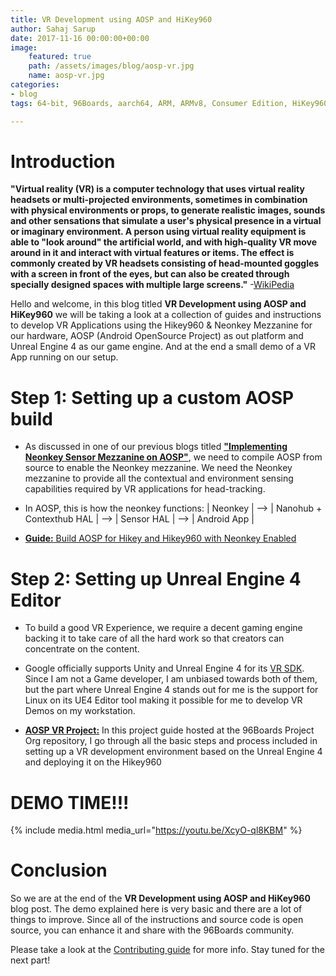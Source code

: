 ```yaml
---
title: VR Development using AOSP and HiKey960
author: Sahaj Sarup
date: 2017-11-16 00:00:00+00:00
image:
    featured: true
    path: /assets/images/blog/aosp-vr.jpg
    name: aosp-vr.jpg
categories:
- blog
tags: 64-bit, 96Boards, aarch64, ARM, ARMv8, Consumer Edition, HiKey960, HiKey, dragonboard410c, Linaro, Android, AOSP, Virtual Reality, VR, Neonkey, mezzanine

---
```


# **Introduction**

**"Virtual reality (VR) is a computer technology that uses virtual reality headsets or multi-projected environments, sometimes in combination with physical environments or props, to generate realistic images, sounds and other sensations that simulate a user's physical presence in a virtual or imaginary environment. A person using virtual reality equipment is able to "look around" the artificial world, and with high-quality VR move around in it and interact with virtual features or items. The effect is commonly created by VR headsets consisting of head-mounted goggles with a screen in front of the eyes, but can also be created through specially designed spaces with multiple large screens."**  -[WikiPedia](https://en.wikipedia.org/wiki/Virtual_reality)

Hello and welcome, in this blog titled **VR Development using AOSP and HiKey960** we will be taking a look at a collection of guides and instructions to develop VR Applications using the Hikey960 & Neonkey Mezzanine for our hardware, AOSP (Android OpenSource Project) as out platform and Unreal Engine 4 as our game engine. And at the end a small demo of a VR App running on our setup.

# **Step 1:** Setting up a custom AOSP build

- As discussed in one of our previous blogs titled [**"Implementing Neonkey Sensor Mezzanine on AOSP"**](https://www.96boards.org/blog/neonkey-aosp/), we need to compile AOSP from source to enable the Neonkey mezzanine.
We need the Neonkey mezzanine to provide all the contextual and environment sensing capabilities required by VR applications for head-tracking.

- In AOSP, this is how the neonkey functions:
| Neonkey | --> | Nanohub + Contexthub HAL | --> | Sensor HAL | --> | Android App |

- [**Guide:** Build AOSP for Hikey and Hikey960 with Neonkey Enabled](https://www.96boards.org/documentation/mezzanine/neonkey/guides/neonkey-aosp-build.md.html)

# **Step 2:** Setting up Unreal Engine 4 Editor

- To build a good VR Experience, we require a decent gaming engine backing it to take care of all the hard work so that creators can concentrate on the content.

- Google officially supports Unity and Unreal Engine 4 for its [VR SDK](https://developers.google.com/vr/daydream/overview). Since I am not a Game developer, I am unbiased towards both of them, but the part where Unreal Engine 4 stands out for me is the support for Linux on its UE4 Editor tool making it possible for me to develop VR Demos on my workstation.

- [**AOSP VR Project:**](https://github.com/96boards-projects/aosp_vr) In this project guide hosted at the 96Boards Project Org repository, I go through all the basic steps and process included in setting up a VR development environment based on the Unreal Engine 4 and deploying it on the Hikey960

# **DEMO TIME!!!**
{% include media.html media_url="https://youtu.be/XcyO-ql8KBM" %}

# **Conclusion**

So we are at the end of the **VR Development using AOSP and HiKey960**
blog post. The demo explained here is very basic and there are a lot of things to
improve. Since all of the instructions and source code is open source, you can
enhance it and share with the 96Boards community.

Please take a look at the [Contributing guide](https://github.com/96boards-projects/staging/blob/master/CONTRIBUTE.md)
for more info. Stay tuned for the next part!
